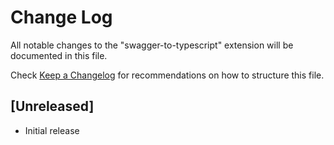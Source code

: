 # Change Log

All notable changes to the "swagger-to-typescript" extension will be documented in this file.

Check [Keep a Changelog](http://keepachangelog.com/) for recommendations on how to structure this file.

## [Unreleased]

- Initial release
